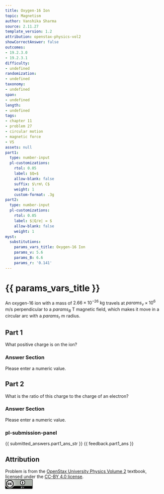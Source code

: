 ```yaml
---
title: Oxygen-16 Ion
topic: Magnetism
author: Vanshika Sharma
source: 2.11.27
template_version: 1.2
attribution: openstax-physics-vol2
showCorrectAnswer: false
outcomes:
- 19.2.3.0
- 19.2.3.1
difficulty:
- undefined
randomization:
- undefined
taxonomy:
- undefined
span:
- undefined
length:
- undefined
tags:
- chapter 11
- problem 27
- circular motion
- magnetic force
- VS
assets: null
part1:
  type: number-input
  pl-customizations:
    rtol: 0.05
    label: $Q=$
    allow-blank: false
    suffix: $\rm\ C$
    weight: 1
    custom-format: .3g
part2:
  type: number-input
  pl-customizations:
    rtol: 0.05
    label: $|Q/e| = $
    allow-blank: false
    weight: 1
myst:
  substitutions:
    params_vars_title: Oxygen-16 Ion
    params_v: 5.6
    params_B: 6.6
    params_r: '0.141'
---
```

# {{ params_vars_title }}
An oxygen-16 ion with a mass of $2.66 \times 10^{-26} \textrm{ kg}$ travels at ${{params_v}} \times 10^{6} \textrm{ m/s}$ perpendicular to a ${{params_B}} \textrm{ T}$ magnetic field, which makes it move in a circular arc with a ${{params_r}} \textrm{ m}$ radius.

## Part 1

What positive charge is on the ion?

### Answer Section

Please enter a numeric value.

## Part 2

What is the ratio of this charge to the charge of an electron?

### Answer Section

Please enter a numeric value.

### pl-submission-panel

{{ submitted_answers.part1_ans_str }}
{{ feedback.part1_ans }}

## Attribution

Problem is from the [OpenStax University Physics Volume 2](https://openstax.org/details/books/university-physics-volume-2) textbook, licensed under the [CC-BY 4.0 license](https://creativecommons.org/licenses/by/4.0/).<br>![Image representing the Creative Commons 4.0 BY license.](https://raw.githubusercontent.com/firasm/bits/master/by.png)